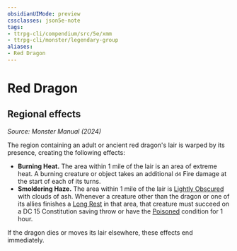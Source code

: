 ```yaml
---
obsidianUIMode: preview
cssclasses: json5e-note
tags:
- ttrpg-cli/compendium/src/5e/xmm
- ttrpg-cli/monster/legendary-group
aliases:
- Red Dragon
---
```

# Red Dragon

## Regional effects
_Source: Monster Manual (2024)_

The region containing an adult or ancient red dragon's lair is warped by its presence, creating the following effects:

- **Burning Heat.** The area within 1 mile of the lair is an area of extreme heat. A burning creature or object takes an additional `d4` Fire damage at the start of each of its turns.  
- **Smoldering Haze.** The area within 1 mile of the lair is [Lightly Obscured](Інструменти%20ДМ/CLI/rules/variant-rules/lightly-obscured-xphb.md) with clouds of ash. Whenever a creature other than the dragon or one of its allies finishes a [Long Rest](Інструменти%20ДМ/CLI/rules/variant-rules/long-rest-xphb.md) in that area, that creature must succeed on a DC 15 Constitution saving throw or have the [Poisoned](Інструменти%20ДМ/CLI/rules/conditions.md#Poisoned) condition for 1 hour.  

If the dragon dies or moves its lair elsewhere, these effects end immediately.